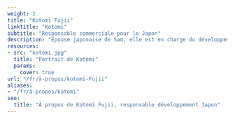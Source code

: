 ```yaml
---
weight: 2
title: "Kotomi Fujii"
linktitle: "Kotomi"
subtitle: "Responsable commerciale pour le Japon"
description: "Épouse japonaise de Sam, elle est en charge du développement de Oui Ski en lien avec le Japon. Traductrice du site internet en japonais, elle coordonne les prestations de Oui Ski au Japon."
resources:
- src: "kotomi.jpg"
  title: "Portrait de Kotomi"
  params:
    cover: true
url: "/fr/à-propos/kotomi-Fujii"
aliases:
- "/fr/à-propos/kotomi"
seo:
  title: "À propos de Kotomi Fujii, responsable développement Japon"
---
```


